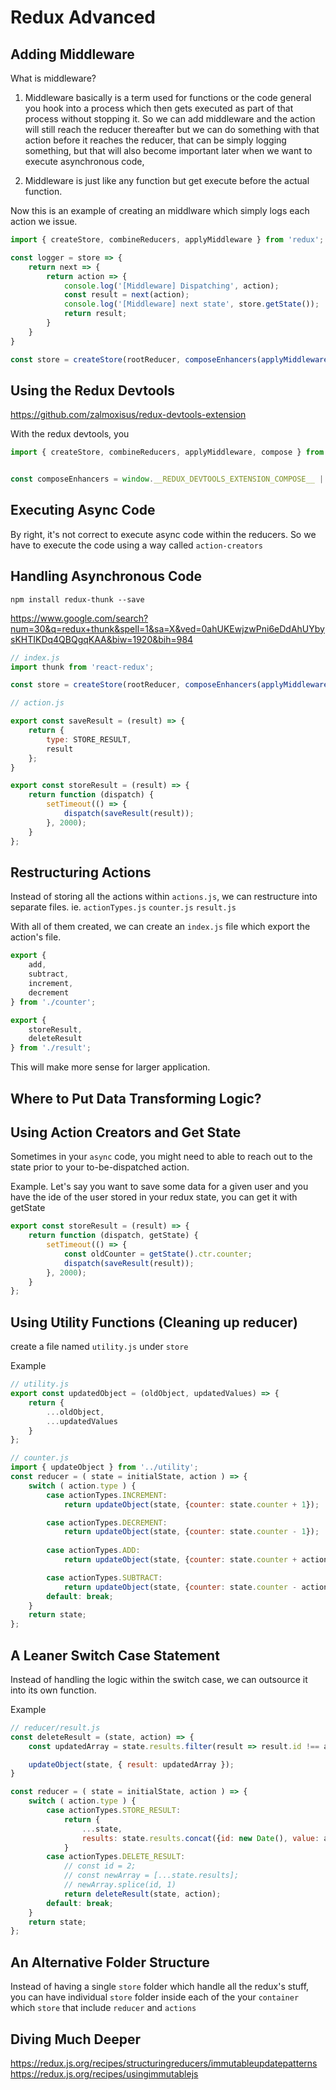 # Redux Advanced

## Adding Middleware

What is middleware?
1. Middleware basically is a term used for functions or the code general you hook into a process which then gets executed as part of that process without stopping it. So we can add middleware and the action will still reach the reducer thereafter but we can do something with that action before it reaches the reducer, that can be simply logging something, but that will also become important later when we want to execute asynchronous code,

2. Middleware is just like any function but get execute before the actual function.

Now this is an example of creating an middlware which simply logs each action we issue.

```jsx
import { createStore, combineReducers, applyMiddleware } from 'redux';

const logger = store => {
    return next => {
        return action => {
            console.log('[Middleware] Dispatching', action);
            const result = next(action);
            console.log('[Middleware] next state', store.getState());
            return result;
        }
    }
}

const store = createStore(rootReducer, composeEnhancers(applyMiddleware(logger)));

```

## Using the Redux Devtools

https://github.com/zalmoxisus/redux-devtools-extension

With the redux devtools, you


```jsx
import { createStore, combineReducers, applyMiddleware, compose } from 'redux';


const composeEnhancers = window.__REDUX_DEVTOOLS_EXTENSION_COMPOSE__ || compose;
```

## Executing Async Code

By right, it's not correct to execute async code within the reducers. So we have to execute the code using a way called `action-creators`

## Handling Asynchronous Code

`npm install redux-thunk --save`

https://www.google.com/search?num=30&q=redux+thunk&spell=1&sa=X&ved=0ahUKEwjzwPni6eDdAhUYbysKHTIKDq4QBQgqKAA&biw=1920&bih=984

```jsx
// index.js
import thunk from 'react-redux';

const store = createStore(rootReducer, composeEnhancers(applyMiddleware(logger, thunk)));
```

```jsx
// action.js

export const saveResult = (result) => {
    return {
        type: STORE_RESULT,
        result
    };
}

export const storeResult = (result) => {
    return function (dispatch) {
        setTimeout(() => {
            dispatch(saveResult(result));
        }, 2000);
    }
};
```

## Restructuring Actions

Instead of storing all the actions within `actions.js`, we can restructure into separate files.
ie. `actionTypes.js`  `counter.js` `result.js`

With all of them created, we can create an `index.js` file which export the action's file.

```jsx
export {
    add,
    subtract,
    increment,
    decrement
} from './counter';

export {
    storeResult,
    deleteResult
} from './result';
```

This will make more sense for larger application.

## Where to Put Data Transforming Logic?

## Using Action Creators and Get State

Sometimes in your `async` code, you might need to able to reach out to the state prior to your to-be-dispatched action.

Example. Let's say you want to save some data for a given user and you have the ide of the user stored in your redux state, you can get it with getState

```jsx
export const storeResult = (result) => {
    return function (dispatch, getState) {
        setTimeout(() => {
            const oldCounter = getState().ctr.counter;
            dispatch(saveResult(result));
        }, 2000);
    }
};
```

## Using Utility Functions (Cleaning up reducer)

create a file named `utility.js` under `store`

Example
```jsx
// utility.js
export const updatedObject = (oldObject, updatedValues) => {
    return {
        ...oldObject,
        ...updatedValues
    }
};
```

```jsx
// counter.js
import { updateObject } from '../utility';
const reducer = ( state = initialState, action ) => {
    switch ( action.type ) {
        case actionTypes.INCREMENT:
            return updateObject(state, {counter: state.counter + 1});

        case actionTypes.DECREMENT:
            return updateObject(state, {counter: state.counter - 1});
    
        case actionTypes.ADD:
            return updateObject(state, {counter: state.counter + action.val});

        case actionTypes.SUBTRACT:
            return updateObject(state, {counter: state.counter - action.val});
        default: break;
    }
    return state;
};
```

## A Leaner Switch Case Statement

Instead of handling the logic within the switch case, we can outsource it into its own function.

Example
```jsx
// reducer/result.js
const deleteResult = (state, action) => {
    const updatedArray = state.results.filter(result => result.id !== action.resultElId);

    updateObject(state, { result: updatedArray });
}

const reducer = ( state = initialState, action ) => {
    switch ( action.type ) {
        case actionTypes.STORE_RESULT:
            return {
                ...state,
                results: state.results.concat({id: new Date(), value: action.result})
            }
        case actionTypes.DELETE_RESULT:
            // const id = 2;
            // const newArray = [...state.results];
            // newArray.splice(id, 1)
            return deleteResult(state, action);
        default: break;
    }
    return state;
};
```

## An Alternative Folder Structure

Instead of having a single `store` folder which handle all the redux's stuff, you can have individual `store` folder inside each of the your `container` which `store` that include `reducer` and `actions`

## Diving Much Deeper

https://redux.js.org/recipes/structuringreducers/immutableupdatepatterns
https://redux.js.org/recipes/usingimmutablejs
